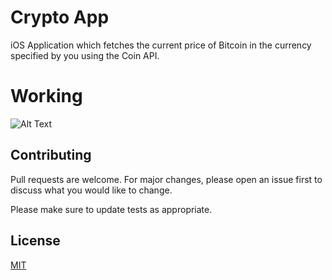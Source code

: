 # Crypto App
iOS Application which fetches the current price of Bitcoin in the currency specified by you using the Coin API.

# Working
![Alt Text](https://media.giphy.com/media/3TF2BvHTum9BeewmfQ/giphy.gif)



## Contributing
Pull requests are welcome. For major changes, please open an issue first to discuss what you would like to change.

Please make sure to update tests as appropriate.

## License
[MIT](https://choosealicense.com/licenses/mit/)
